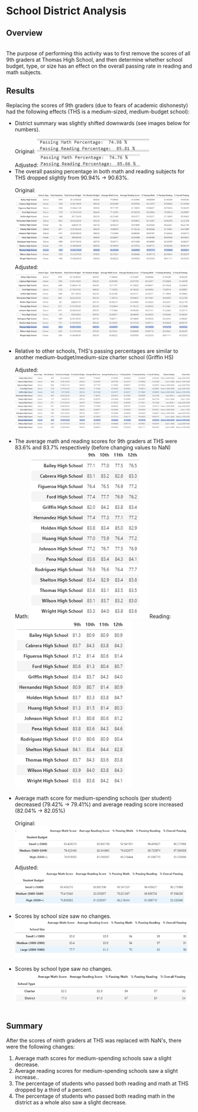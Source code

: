 <h1>School District Analysis</h1>
<h2>Overview</h2>
<br/> The purpose of performing this activity was to first remove the scores of all 9th graders at Thomas High School, and then determine whether school budget, type, or size has an effect on the overall passing rate in reading and math subjects.
<h2>Results</h2>
Replacing the scores of 9th graders (due to fears of academic dishonesty) had the following effects (THS is a medium-sized, medium-budget school):
  <ul>
    <li>District summary was slightly shifted downwards (see images below for numbers).</li>
      <br/>Original: <img src = Resources/District_Original.PNG>
      <br/>Adjusted: <img src = Resources/District_Update.PNG><br/>
    <li>The overall passing percentage in both math and reading subjects for THS dropped slightly from 90.94% -> 90.63%.</li>
      <br/>Original: <img src = Resources/THS_Original.PNG>
      <br/>Adjusted: <img src = Resources/THS_update.PNG><br/><br/>
  
  <li>Relative to other schools, THS's passing percentages are similar to another medium-budget/medium-size charter school (Griffin HS)</li>
    <br/>Adjusted: <img src = Resources/GriffinHS.PNG><br/><br/>
  <li>The average math and reading scores for 9th graders at THS were 83.6% and 83.7% respectively (before changing values to NaN)</li>
  Math: <img src = Resources/MathScores_Original.PNG>
  Reading: <img src = Resources/ReadingScores_Original.PNG><br/><br/>
  
  <li>Average math score for medium-spending schools (per student) decreased (79.42% -> 79.41%) and average reading score increased (82.04% -> 82.05%)</li>
   <br/>Original: <img src = Resources/SchoolSpending_Original.PNG>
   <br/>Adjusted: <img src = Resources/SchoolSpending_Updated.PNG><br/><br/>
  
  <li>Scores by school size saw no changes.</li>
  <img src = Resources/SchoolSize_Updated.PNG><br/><br/>
  <li>Scores by school type saw no changes.</li>
  <img src = Resources/SchoolType_Updated.PNG><br/><br/>
  </ul>
<h2>Summary</h2>
After the scores of ninth graders at THS was replaced with NaN's, there were the following changes:
<ol>
  <li>Average math scores for medium-spending schools saw a slight decrease.</li>
  <li>Average reading scores for medium-spending schools saw a slight increase..</li>
  <li>The percentage of students who passed both reading and math at THS dropped by a third of a percent.</li>
  <li>The percentage of students who passed both reading math in the district as a whole also saw a slight decrease.</li>
</ol>

